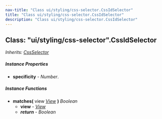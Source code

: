 ```yaml
---
nav-title: "Class ui/styling/css-selector.CssIdSelector"
title: "Class ui/styling/css-selector.CssIdSelector"
description: "Class ui/styling/css-selector.CssIdSelector"
---
```

## Class: "ui/styling/css-selector".CssIdSelector  
_Inherits:_ [_CssSelector_](../../../ui/styling/css-selector/CssSelector.md)

##### Instance Properties
 - **specificity** - _Number_.

##### Instance Functions
 - **matches(** view [_View_](../../../ui/core/view/View.md) **)** _Boolean_
   - **view** - [_View_](../../../ui/core/view/View.md)
   - _**return**_ - _Boolean_